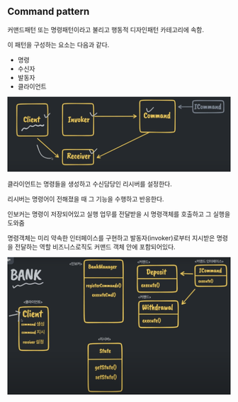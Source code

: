 ## Command pattern

커맨드패턴 또는 명령패턴이라고 불리고 행동적 디자인패턴 카테고리에 속함.

이 패턴을 구성하는 요소는 다음과 같다.
 - 명령
 - 수신자
 - 발동자
 - 클라이언트

![command](../img/%EC%8A%A4%ED%81%AC%EB%A6%B0%EC%83%B7%202022-08-15%20%EC%98%A4%ED%9B%84%209.05.11.png)

클라이언트는 명령들을 생성하고 수신담당인 리시버를 설정한다.

리시버는 명령어이 전해졌을 때 그 기능을 수행하고 반응한다.

인보커는 명령이 저장되어있고 실행 업무를 전달받을 시 명령객체를 호출하고 그 실행을 도와줌

명령객체는 미리 약속한 인터페이스를 구현하고 발동자(invoker)로부터 지시받은 명령을 전달하는 역할
비즈니스로직도 커맨드 객체 안에 포함되어있다.


![command2](../img/%EC%8A%A4%ED%81%AC%EB%A6%B0%EC%83%B7%202022-08-18%20%EC%98%A4%ED%9B%84%203.49.21.png)

